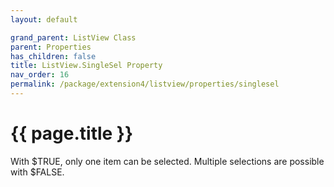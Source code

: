 ```yaml
---
layout: default

grand_parent: ListView Class
parent: Properties
has_children: false
title: ListView.SingleSel Property
nav_order: 16
permalink: /package/extension4/listview/properties/singlesel
---
```

# {{ page.title }}

With $TRUE, only one item can be selected. Multiple selections are possible with $FALSE.